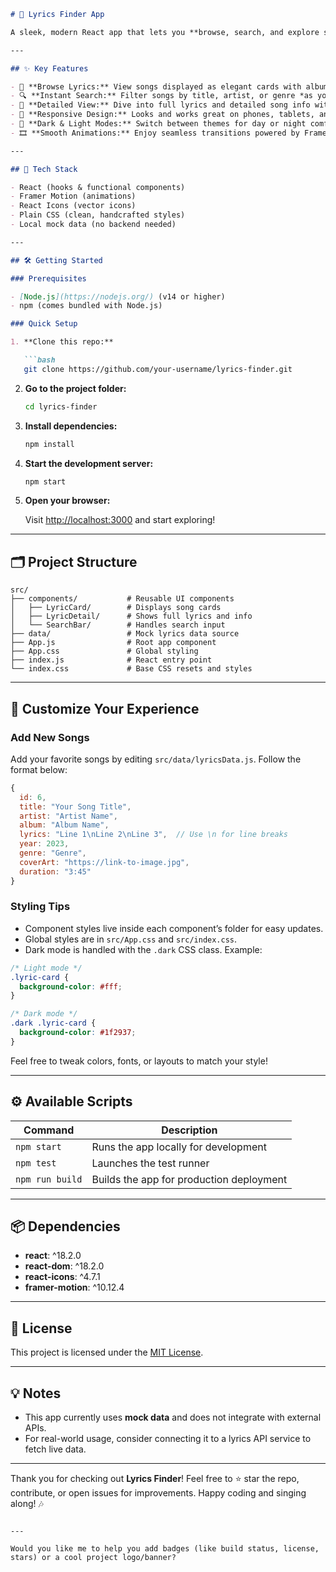 
````markdown
# 🎵 Lyrics Finder App

A sleek, modern React app that lets you **browse, search, and explore song lyrics** effortlessly — all in a beautifully responsive interface with dark/light mode and smooth animations.

---

## ✨ Key Features

- 🎤 **Browse Lyrics:** View songs displayed as elegant cards with album art, title, artist, and preview snippet.
- 🔍 **Instant Search:** Filter songs by title, artist, or genre *as you type* — no delays.
- 📖 **Detailed View:** Dive into full lyrics and detailed song info with a simple click.
- 📱 **Responsive Design:** Looks and works great on phones, tablets, and desktops.
- 🌙 **Dark & Light Modes:** Switch between themes for day or night comfort.
- 🎞️ **Smooth Animations:** Enjoy seamless transitions powered by Framer Motion.

---

## 🚀 Tech Stack

- React (hooks & functional components)
- Framer Motion (animations)
- React Icons (vector icons)
- Plain CSS (clean, handcrafted styles)
- Local mock data (no backend needed)

---

## 🛠️ Getting Started

### Prerequisites

- [Node.js](https://nodejs.org/) (v14 or higher)
- npm (comes bundled with Node.js)

### Quick Setup

1. **Clone this repo:**

   ```bash
   git clone https://github.com/your-username/lyrics-finder.git
````

2. **Go to the project folder:**

   ```bash
   cd lyrics-finder
   ```

3. **Install dependencies:**

   ```bash
   npm install
   ```

4. **Start the development server:**

   ```bash
   npm start
   ```

5. **Open your browser:**

   Visit [http://localhost:3000](http://localhost:3000) and start exploring!

---

## 🗂️ Project Structure

```plaintext
src/
├── components/           # Reusable UI components
│   ├── LyricCard/        # Displays song cards
│   ├── LyricDetail/      # Shows full lyrics and info
│   └── SearchBar/        # Handles search input
├── data/                 # Mock lyrics data source
├── App.js                # Root app component
├── App.css               # Global styling
├── index.js              # React entry point
└── index.css             # Base CSS resets and styles
```

---

## 🎨 Customize Your Experience

### Add New Songs

Add your favorite songs by editing `src/data/lyricsData.js`. Follow the format below:

```javascript
{
  id: 6,
  title: "Your Song Title",
  artist: "Artist Name",
  album: "Album Name",
  lyrics: "Line 1\nLine 2\nLine 3",  // Use \n for line breaks
  year: 2023,
  genre: "Genre",
  coverArt: "https://link-to-image.jpg",
  duration: "3:45"
}
```

### Styling Tips

* Component styles live inside each component’s folder for easy updates.
* Global styles are in `src/App.css` and `src/index.css`.
* Dark mode is handled with the `.dark` CSS class. Example:

```css
/* Light mode */
.lyric-card {
  background-color: #fff;
}

/* Dark mode */
.dark .lyric-card {
  background-color: #1f2937;
}
```

Feel free to tweak colors, fonts, or layouts to match your style!

---

## ⚙️ Available Scripts

| Command         | Description                              |
| --------------- | ---------------------------------------- |
| `npm start`     | Runs the app locally for development     |
| `npm test`      | Launches the test runner                 |
| `npm run build` | Builds the app for production deployment |

---

## 📦 Dependencies

* **react**: ^18.2.0
* **react-dom**: ^18.2.0
* **react-icons**: ^4.7.1
* **framer-motion**: ^10.12.4

---

## 📜 License

This project is licensed under the [MIT License](LICENSE).

---

## 💡 Notes

* This app currently uses **mock data** and does not integrate with external APIs.
* For real-world usage, consider connecting it to a lyrics API service to fetch live data.

---

Thank you for checking out **Lyrics Finder**!
Feel free to ⭐ star the repo, contribute, or open issues for improvements.
Happy coding and singing along! 🎶

```

---

Would you like me to help you add badges (like build status, license, stars) or a cool project logo/banner?
```
